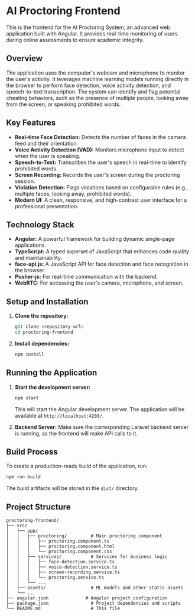 # AI Proctoring Frontend

This is the frontend for the AI Proctoring System, an advanced web application built with Angular. It provides real-time monitoring of users during online assessments to ensure academic integrity.

## Overview

The application uses the computer's webcam and microphone to monitor the user's activity. It leverages machine learning models running directly in the browser to perform face detection, voice activity detection, and speech-to-text transcription. The system can identify and flag potential cheating behaviors, such as the presence of multiple people, looking away from the screen, or speaking prohibited words.

## Key Features

- **Real-time Face Detection:** Detects the number of faces in the camera feed and their orientation.
- **Voice Activity Detection (VAD):** Monitors microphone input to detect when the user is speaking.
- **Speech-to-Text:** Transcribes the user's speech in real-time to identify prohibited words.
- **Screen Recording:** Records the user's screen during the proctoring session.
- **Violation Detection:** Flags violations based on configurable rules (e.g., multiple faces, looking away, prohibited words).
- **Modern UI:** A clean, responsive, and high-contrast user interface for a professional presentation.

## Technology Stack

- **Angular:** A powerful framework for building dynamic single-page applications.
- **TypeScript:** A typed superset of JavaScript that enhances code quality and maintainability.
- **face-api.js:** A JavaScript API for face detection and face recognition in the browser.
- **Pusher-js:** For real-time communication with the backend.
- **WebRTC:** For accessing the user's camera, microphone, and screen.

## Setup and Installation

1. **Clone the repository:**
   ```bash
   git clone <repository-url>
   cd proctoring-frontend
   ```

2. **Install dependencies:**
   ```bash
   npm install
   ```

## Running the Application

1. **Start the development server:**
   ```bash
   npm start
   ```
   This will start the Angular development server. The application will be available at `http://localhost:4200/`.

2. **Backend Server:**
   Make sure the corresponding Laravel backend server is running, as the frontend will make API calls to it.

## Build Process

To create a production-ready build of the application, run:

```bash
npm run build
```

The build artifacts will be stored in the `dist/` directory.

## Project Structure

```
proctoring-frontend/
├── src/
│   ├── app/
│   │   ├── proctoring/         # Main proctoring component
│   │   │   ├── proctoring.component.ts
│   │   │   ├── proctoring.component.html
│   │   │   └── proctoring.component.css
│   │   ├── services/           # Services for business logic
│   │   │   ├── face-detection.service.ts
│   │   │   ├── voice-detection.service.ts
│   │   │   ├── screen-recording.service.ts
│   │   │   └── proctoring.service.ts
│   │   └── ...
│   ├── assets/                 # ML models and other static assets
│   └── ...
├── angular.json              # Angular project configuration
├── package.json                # Project dependencies and scripts
└── README.md                   # This file
```